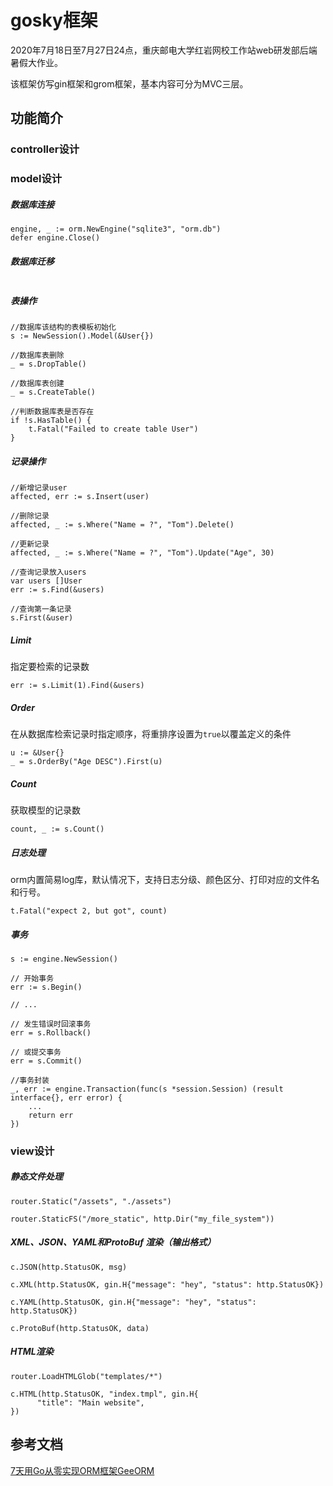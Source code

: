 # gosky框架

2020年7月18日至7月27日24点，重庆邮电大学红岩网校工作站web研发部后端暑假大作业。

该框架仿写gin框架和grom框架，基本内容可分为MVC三层。

## 功能简介

### controller设计

### model设计

##### 数据库连接

```
engine, _ := orm.NewEngine("sqlite3", "orm.db")
defer engine.Close()
```

##### 数据库迁移

```

```

##### 表操作

```
//数据库该结构的表模板初始化
s := NewSession().Model(&User{})

//数据库表删除
_ = s.DropTable()

//数据库表创建
_ = s.CreateTable()

//判断数据库表是否存在
if !s.HasTable() {
	t.Fatal("Failed to create table User")
}
```

##### 记录操作

```
//新增记录user
affected, err := s.Insert(user)

//删除记录
affected, _ := s.Where("Name = ?", "Tom").Delete()

//更新记录
affected, _ := s.Where("Name = ?", "Tom").Update("Age", 30)

//查询记录放入users
var users []User
err := s.Find(&users)

//查询第一条记录
s.First(&user)
```

##### Limit

指定要检索的记录数

```
err := s.Limit(1).Find(&users)
```

##### Order

 在从数据库检索记录时指定顺序，将重排序设置为`true`以覆盖定义的条件 

```
u := &User{}
_ = s.OrderBy("Age DESC").First(u)
```

##### Count

 获取模型的记录数 

```
count, _ := s.Count()
```

##### 日志处理

orm内置简易log库，默认情况下，支持日志分级、颜色区分、打印对应的文件名和行号。

```
t.Fatal("expect 2, but got", count)
```

##### 事务

```
s := engine.NewSession()

// 开始事务
err := s.Begin()

// ...

// 发生错误时回滚事务
err = s.Rollback()

// 或提交事务
err = s.Commit()

//事务封装
_, err := engine.Transaction(func(s *session.Session) (result interface{}, err error) {
    ...
    return err
})
```

### view设计

##### 静态文件处理

```
router.Static("/assets", "./assets")

router.StaticFS("/more_static", http.Dir("my_file_system"))
```

##### XML、JSON、YAML和ProtoBuf 渲染（输出格式）

```
c.JSON(http.StatusOK, msg)

c.XML(http.StatusOK, gin.H{"message": "hey", "status": http.StatusOK})

c.YAML(http.StatusOK, gin.H{"message": "hey", "status": http.StatusOK})

c.ProtoBuf(http.StatusOK, data)
```

##### HTML渲染

```
router.LoadHTMLGlob("templates/*")

c.HTML(http.StatusOK, "index.tmpl", gin.H{
      "title": "Main website",
})
```

## 参考文档

[7天用Go从零实现ORM框架GeeORM](https://geektutu.com/post/geeorm.html)

